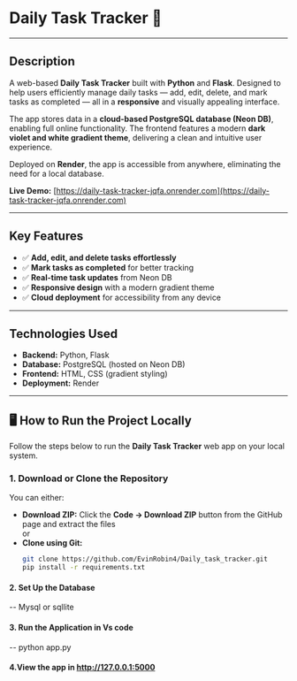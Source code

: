 # Daily Task Tracker 📝
---

## Description
A  web-based **Daily Task Tracker** built with **Python** and **Flask**. Designed to help users efficiently manage daily tasks — add, edit, delete, and mark tasks as completed — all in a **responsive** and visually appealing interface.  

The app stores data in a **cloud-based PostgreSQL database (Neon DB)**, enabling full online functionality. The frontend features a modern **dark violet and white gradient theme**, delivering a clean and intuitive user experience.  

Deployed on **Render**, the app is accessible from anywhere, eliminating the need for a local database.  

**Live Demo:** [https://daily-task-tracker-jqfa.onrender.com](https://daily-task-tracker-jqfa.onrender.com)

---

## Key Features
- ✅ **Add, edit, and delete tasks effortlessly**  
- ✅ **Mark tasks as completed** for better tracking  
- ✅ **Real-time task updates** from Neon DB  
- ✅ **Responsive design** with a modern gradient theme  
- ✅ **Cloud deployment** for accessibility from any device  

---

## Technologies Used
- **Backend:** Python, Flask  
- **Database:** PostgreSQL (hosted on Neon DB)  
- **Frontend:** HTML, CSS (gradient styling)  
- **Deployment:** Render

---

## 🖥️ How to Run the Project Locally

Follow the steps below to run the **Daily Task Tracker** web app on your local system.

### 1. Download or Clone the Repository
You can either:
- **Download ZIP:** Click the **Code → Download ZIP** button from the GitHub page and extract the files  
  or  
- **Clone using Git:**
  ```bash
  git clone https://github.com/EvinRobin4/Daily_task_tracker.git
  pip install -r requirements.txt

#### 2. Set Up the Database
-- Mysql or sqllite
#### 3. Run the Application in Vs code
-- python app.py
#### 4.View the app in http://127.0.0.1:5000
